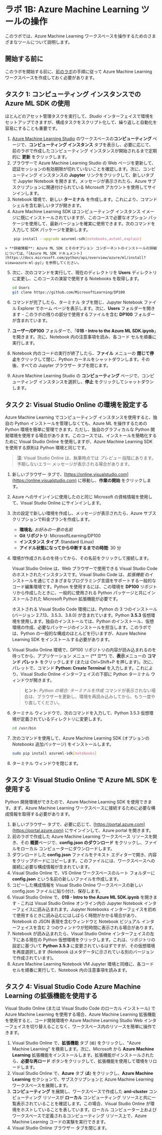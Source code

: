 ﻿# ラボ 1B: Azure Machine Learning ツールの操作

このラボでは、Azure Machine Learning ワークスペースを操作するためのさまざまなツールについて説明します。

## 開始する前に

このラボを開始する前に、[前のラボ](Lab01A.md)の手順に従って Azure Machine Learning ワークスペースを作成しておく必要があります。

## タスク 1: コンピューティング インスタンスでの Azure ML SDK の使用

ほとんどのアセット管理タスクを実行して、*Studio* インターフェイスで環境をセットアップできますが、構成タスクをスクリプト化して、繰り返しと自動化を容易にすることも重要です。

1. [Azure Machine Learning Studio](https://ml.azure.com) のワークスペースの**コンピューティング** ページで、**コンピューティング インスタンス** タブを表示し、必要に応じて、前のラボで作成したコンピューティング インスタンスが開始されるまで定期的に **更新** をクリックします。
2. ブラウザーで Azure Machine Learning Studio の Web ページを更新して、認証セッションの有効期限が切れていないことを確認します。次に、コンピューティング インスタンスの **Jupyter** リンクをクリックして、新しいタブで Jupyter Notebook を開きます。メッセージが表示されたら、Azure サブスクリプションに関連付けられている Microsoft アカウントを使用してサインインします。
3. Notebook 環境で、新しい **ターミナル** を作成します。これにより、コマンド シェルを含む新しいタブが開きます。
4. Azure Machine Learning SDK はコンピューティング インスタンス イメージに既にインストールされていますが、このコースで必要なオプション パッケージを使用して、最新バージョンを確実に使用できます。次のコマンドを入力して SDK パッケージを更新します。

```bash
    pip install --upgrade azureml-sdk[notebooks,automl,explain]
```

    > **詳細情報**: Azure ML SDK とそのオプション コンポーネントのインストールの詳細については、「[Azure ML SDK ドキュメント](https://docs.microsoft.com/python/api/overview/azure/ml/install?view=azure-ml-py)」を参照してください。

5. 次に、次のコマンドを実行して、現在のディレクトリを **Users** ディレクトリに変更し、このコースの演習で使用する Notebooks を取得します。

    ```bash
    cd Users
    git clone https://github.com/MicrosoftLearning/DP100
    ```

6. コマンドが完了したら、ターミナル タブを閉じ、Jupyter Notebook ファイル Explorer でホーム ページを表示します。次に、**Users** フォルダーを開きます - このラボの残りの部分で使用するファイルを含む **DP100** フォルダーが含まれています。
7. **ユーザー/DP100** フォルダーで、「**01B - Intro to the Azure ML SDK.ipynb**」を開きます。次に、Notebook 内の注意事項を読み、各コード セルを順番に実行します。
8. Notebook 内のコードの実行が終了したら、**ファイル** メニューの **閉じて停止**をクリックして閉じ、Python カーネルをシャットダウンします。その後、すべての Jupyter ブラウザー タブを閉じます。
9. Azure Machine Learning Studio の **コンピューティング** ページで、コンピューティング インスタンスを選択し、**停止** をクリックしてシャットダウンします。

## タスク 2: Visual Studio Online の環境を設定する

Azure Machine Learning でコンピューティング インスタンスを使用すると、独自の Python インストールを管理しなくても、Azure ML を操作するための Python 環境を簡単に管理できます。ただし、独自のグラフィカルな Python 開発環境を使用する場合があります。このコースでは、インストールを簡略化するために Visual Studio Online を使用しますが、Azure Machine Learning SDK を使用する原則は Python 環境と同じです。

> **注**: Visual Studio Online は、執筆時点では *プレビュー* 段階にあります。予期しないエラー メッセージが表示される場合があります。

1. 新しいブラウザー タブで、[https://online.visualstudio.com](https://online.visualstudio.com) に移動し、**作業の開始** をクリックします。
2. Azure へのサインインに使用したのと同じ Microsoft の資格情報を使用して、Visual Studio Online にサインインします。
3. 次の設定で新しい環境を作成し、メッセージが表示されたら、Azure サブスクリプションで料金プランを作成します。
    - **環境名**: *お好みの一意の名前*
    - **Git リポジトリ**: MicrosoftLearning/DP100
    - **インスタンス タイプ**: Standard (Linux)
    - **アイドル状態になってから中断するまでの時間**: 30 分
4. 環境が作成されるのを待ってから、その名前をクリックして接続します。

    Visual Studio Online は、Web ブラウザーで使用できる Visual Studio Code のホストされたインスタンスです。Visual Studio Code は、*拡張機能* のインストールを通じてさまざまなプログラミング言語をサポートする一般的なコード編集環境です。Python を使用するには、この環境を **DP100** リポジトリから作成したときに、一般的に使用される Python パッケージと共にインストールされた Microsoft Python 拡張機能が必要です。

    ホストされる Visual Studio Code 環境には、Python の 3 つのインストール (バージョン 2.7.13、3.5.3、3.8.0) が含まれています。Python **3.5.3** 仮想環境を使用します。独自のインストールでは、Python のインストール、仮想環境の作成、必要なパッケージのインストールを担当します。このラボでは、Python の一般的な構成のほとんどを行いますが、Azure Machine Learning SDK をインストールする必要があります。

5. Visual Studio Online 環境で、DP100 リポジトリの内容が読み込まれるのを待ってから、アプリケーション メニュー (** &#9776;**) で、**表示**メニューの **コマンド パレット** をクリックします (または Ctrl+Shift+P を押します)。次に、パレットで、コマンド **Python: Create Terminal** を入力します。これにより、Visual Studio Online インターフェイスの下部に Python ターミナル ウィンドウが開きます。

    > **ヒント**: *Python の場合: ターミナルを作成* コマンドが表示されない場合は、ブラウザーを更新し、環境を再読み込みしてから、もう一度やり直してください。

6. ターミナル ウィンドウで、次のコマンドを入力して、Python 3.5.3 仮想環境が定義されているディレクトリに変更します。

	```bash
    cd /usr/bin
    ```

7. 次のコマンドを使用して、Azure Machine Learning SDK (オプションの *Notebooks* 追加パッケージ) をインストールします。

    ```bash
    sudo pip install azureml-sdk[notebooks]
    ```

8. ターミナル ウィンドウを閉じます。

## タスク 3: Visual Studio Online で Azure ML SDK を使用する

Python 開発環境ができたので、Azure Machine Learning SDK を使用できます。まず、Azure Machine Learning ワークスペースに接続するために必要な構成情報を取得する必要があります。

1. 新しいブラウザー タブで、必要に応じて、[https://portal.azure.com](https://portal.azure.com) にサインインして、Azure portal を開きます。
2. 前のラボで作成した Azure Machine Learning ワークスペース リソースを開き、その **概要**ページで、**config.json のダウンロード** をクリックし、ファイルをローカル コンピューターにダウンロードします。
3. ダウンロードした **config.json** ファイルをテキスト エディターで開き、内容をクリップボードにコピーします。このファイルには、ワークスペースへの接続に必要な構成情報が含まれています。
4. Visual Studio Online で、VS Online ワークスペースのルート フォルダーに **config.json** という名前の新しいファイルを作成します。
5. コピーした構成情報を Visual Studio Online ワークスペースの新しい config.json ファイルに貼り付け、保存します。
6. Visual Studio Online で、**01B - Intro to the Azure ML SDK.ipynb** を開きます - これは Visual Studio Online オンライン内の Jupyter Notebook インターフェイスに読み込まれます。Jupyter Notebooks インターフェイスを初めて使用するときに読み込むにはしばらく時間がかかる場合があり、Notebook の JSON 表現を含むウィンドウと Notebook ビジュアル インターフェイスを含む 2 つのウィンドウが短時間に表示される場合があります。
7. Notebook が読み込まれたら、Visual Studio Online インターフェイスの左下にある現在の Python 仮想環境をクリックします。これは、リポジトリの設定に基づいて **Python 3.5.3** に変更されているはずですが、その仮想環境を再度選択します (Notebook はメタデータに示されている別のバージョンで作成されています)。
8. Azure Machine Learning Notebook VM Jupyter 環境と同様に、各コード セルを順番に実行して、Notebook 内の注意事項を読みます。

## タスク 4: Visual Studio Code Azure Machine Learning の拡張機能を使用する

Visual Studio Online (または Visual Studio Code のローカル インストール) で Azure Machine Learning を使用する場合、Azure Machine Learning 拡張機能を使用すると、コード開発環境や Azure Machine Learning Studio Web インターフェイスを切り替えることなく、ワークスペース内のリソースを簡単に操作できます。

1. Visual Studio Online で、**拡張機能** タブ (&#8862;) をクリックし、"Azure Machine Learning" を検索します。次に、Microsoft から **Azure Machine Learning** 拡張機能をインストールします。拡張機能がインストールされたら、**必要な再ロード** ボタンをクリックして、拡張機能を使用して環境をリロードします。
2. Visual Studio Online で、**Azure** タブ (***&Delta;***) をクリックし、**Azure Machine Learning** セクションで、サブスクリプションと Azure Machine Learning ワークスペースを展開します。
3. **コンピューティング** を展開し、ワークスペースで作成した **aml-cluster** コンピューティング リソースが **ローカル** コンピューティング リソースと共に一覧表示されていることを確認します。この場合、Visual Studio Online が環境をホストしていることを表しています。ローカル コンピューター上およびワークスペースで定義されるコンピューティング リソース上で、Azure Machine Learning コードの実験を実行できます。
4. Visual Studio Online ブラウザー タブを閉じます。
